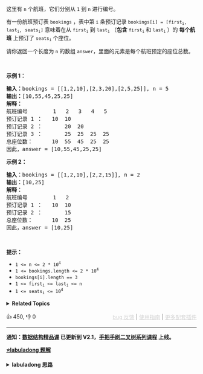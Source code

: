<p>这里有&nbsp;<code>n</code>&nbsp;个航班，它们分别从 <code>1</code> 到 <code>n</code> 进行编号。</p>

<p>有一份航班预订表&nbsp;<code>bookings</code> ，表中第&nbsp;<code>i</code>&nbsp;条预订记录&nbsp;<code>bookings[i] = [first<sub>i</sub>, last<sub>i</sub>, seats<sub>i</sub>]</code>&nbsp;意味着在从 <code>first<sub>i</sub></code>&nbsp;到 <code>last<sub>i</sub></code> （<strong>包含</strong> <code>first<sub>i</sub></code> 和 <code>last<sub>i</sub></code> ）的 <strong>每个航班</strong> 上预订了 <code>seats<sub>i</sub></code>&nbsp;个座位。</p>

<p>请你返回一个长度为 <code>n</code> 的数组&nbsp;<code>answer</code>，里面的元素是每个航班预定的座位总数。</p>

<p>&nbsp;</p>

<p><strong>示例 1：</strong></p>

<pre>
<strong>输入：</strong>bookings = [[1,2,10],[2,3,20],[2,5,25]], n = 5
<strong>输出：</strong>[10,55,45,25,25]
<strong>解释：</strong>
航班编号        1   2   3   4   5
预订记录 1 ：   10  10
预订记录 2 ：       20  20
预订记录 3 ：       25  25  25  25
总座位数：      10  55  45  25  25
因此，answer = [10,55,45,25,25]
</pre>

<p><strong>示例 2：</strong></p>

<pre>
<strong>输入：</strong>bookings = [[1,2,10],[2,2,15]], n = 2
<strong>输出：</strong>[10,25]
<strong>解释：</strong>
航班编号        1   2
预订记录 1 ：   10  10
预订记录 2 ：       15
总座位数：      10  25
因此，answer = [10,25]
</pre>

<p>&nbsp;</p>

<p><strong>提示：</strong></p>

<ul> 
 <li><code>1 &lt;= n &lt;= 2 * 10<sup>4</sup></code></li> 
 <li><code>1 &lt;= bookings.length &lt;= 2 * 10<sup>4</sup></code></li> 
 <li><code>bookings[i].length == 3</code></li> 
 <li><code>1 &lt;= first<sub>i</sub> &lt;= last<sub>i</sub> &lt;= n</code></li> 
 <li><code>1 &lt;= seats<sub>i</sub> &lt;= 10<sup>4</sup></code></li> 
</ul>

<details><summary><strong>Related Topics</strong></summary>数组 | 前缀和</details><br>

<div>👍 450, 👎 0<span style='float: right;'><span style='color: gray;'><a href='https://github.com/labuladong/fucking-algorithm/discussions/939' target='_blank' style='color: lightgray;text-decoration: underline;'>bug 反馈</a> | <a href='https://labuladong.gitee.io/article/fname.html?fname=jb插件简介' target='_blank' style='color: lightgray;text-decoration: underline;'>使用指南</a> | <a href='https://labuladong.github.io/algo/images/others/%E5%85%A8%E5%AE%B6%E6%A1%B6.jpg' target='_blank' style='color: lightgray;text-decoration: underline;'>更多配套插件</a></span></span></div>

<div id="labuladong"><hr>

**通知：[数据结构精品课](https://aep.h5.xeknow.com/s/1XJHEO) 已更新到 V2.1，[手把手刷二叉树系列课程](https://aep.xet.tech/s/3YGcq3) 上线。**



<p><strong><a href="https://labuladong.github.io/article/slug.html?slug=corporate-flight-bookings" target="_blank">⭐️labuladong 题解</a></strong></p>
<details><summary><strong>labuladong 思路</strong></summary>

## 基本思路

这题考察差分数组技巧，差分数组技巧适用于频繁对数组区间进行增减的场景。

核心原理：

1、构造差分数组：

```java
int[] diff = new int[nums.length];
// 构造差分数组
diff[0] = nums[0];
for (int i = 1; i < nums.length; i++) {
    diff[i] = nums[i] - nums[i - 1];
}
```

![](https://labuladong.github.io/pictures/差分数组/2.jpeg)

2、还原原始数组：

```java
int[] res = new int[diff.length];
// 根据差分数组构造结果数组
res[0] = diff[0];
for (int i = 1; i < diff.length; i++) {
    res[i] = res[i - 1] + diff[i];
}
```

2、进行区间增减，如果你想对区间 `nums[i..j]` 的元素全部加 3，那么只需要让 `diff[i] += 3`，然后再让 `diff[j+1] -= 3` 即可：

![](https://labuladong.github.io/pictures/差分数组/3.jpeg)

本题就相当于给你输入一个长度为 `n` 的数组 `nums`，其中所有元素都是 0，然后让你进行一系列区间加减操作，可以套用差分数组技巧。

**详细题解：[小而美的算法技巧：差分数组](https://labuladong.github.io/article/fname.html?fname=差分技巧)**

**标签：差分数组，[数组](https://mp.weixin.qq.com/mp/appmsgalbum?__biz=MzAxODQxMDM0Mw==&action=getalbum&album_id=2120601117519675393)**

## 解法代码

提示：🟢 标记的是我写的解法代码，🤖 标记的是 chatGPT 翻译的多语言解法代码。如有错误，可以 [点这里](https://github.com/labuladong/fucking-algorithm/issues/1113) 反馈和修正。

<div class="tab-panel"><div class="tab-nav">
<button data-tab-item="cpp" class="tab-nav-button btn " data-tab-group="default" onclick="switchTab(this)">cpp🤖</button>

<button data-tab-item="python" class="tab-nav-button btn " data-tab-group="default" onclick="switchTab(this)">python🤖</button>

<button data-tab-item="java" class="tab-nav-button btn active" data-tab-group="default" onclick="switchTab(this)">java🟢</button>

<button data-tab-item="go" class="tab-nav-button btn " data-tab-group="default" onclick="switchTab(this)">go🤖</button>

<button data-tab-item="javascript" class="tab-nav-button btn " data-tab-group="default" onclick="switchTab(this)">javascript🤖</button>
</div><div class="tab-content">
<div data-tab-item="cpp" class="tab-item " data-tab-group="default"><div class="highlight">

```cpp
// 注意：cpp 代码由 chatGPT🤖 根据我的 java 代码翻译，旨在帮助不同背景的读者理解算法逻辑。
// 本代码已经通过力扣的测试用例，应该可直接成功提交。

class Solution {
public:
    vector<int> corpFlightBookings(vector<vector<int>>& bookings, int n) {
        // nums 初始化为全 0
        vector<int> nums(n);
        // 构造差分解法
        Difference df(nums);

        for (auto& booking : bookings) {
            // 注意转成数组索引要减一哦
            int i = booking[0] - 1;
            int j = booking[1] - 1;
            int val = booking[2];
            // 对区间 nums[i..j] 增加 val
            df.increment(i, j, val);
        }
        // 返回最终的结果数组
        return df.result();
    }

private:
    class Difference {
        // 差分数组
        vector<int> diff;

    public:
        Difference(vector<int>& nums) {
            assert(nums.size() > 0);
            diff = vector<int>(nums.size());
            // 构造差分数组
            diff[0] = nums[0];
            for (int i = 1; i < nums.size(); i++) {
                diff[i] = nums[i] - nums[i - 1];
            }
        }

        /* 给闭区间 [i, j] 增加 val（可以是负数）*/
        void increment(int i, int j, int val) {
            diff[i] += val;
            if (j + 1 < diff.size()) {
                diff[j + 1] -= val;
            }
        }

        vector<int> result() {
            vector<int> res(diff.size());
            // 根据差分数组构造结果数组
            res[0] = diff[0];
            for (int i = 1; i < diff.size(); i++) {
                res[i] = res[i - 1] + diff[i];
            }
            return res;
        }
    };
};
```

</div></div>

<div data-tab-item="python" class="tab-item " data-tab-group="default"><div class="highlight">

```python
# 注意：python 代码由 chatGPT🤖 根据我的 java 代码翻译，旨在帮助不同背景的读者理解算法逻辑。
# 本代码还未经过力扣测试，仅供参考，如有疑惑，可以参照我写的 java 代码对比查看。

class Solution:
    def corpFlightBookings(self, bookings: List[List[int]], n: int) -> List[int]:
        # nums 初始化为全 0
        nums = [0] * n
        # 构造差分解法
        df = Difference(nums)

        for booking in bookings:
            # 注意转成数组索引要减一哦
            i, j, val = booking[0] - 1, booking[1] - 1, booking[2]
            # 对区间 nums[i..j] 增加 val
            df.increment(i, j, val)
        # 返回最终的结果数组
        return df.result()

    class Difference:
        # 差分数组
        def __init__(self, nums: List[int]):
            assert len(nums) > 0
            self.diff = [0] * len(nums)
            # 构造差分数组
            self.diff[0] = nums[0]
            for i in range(1, len(nums)):
                self.diff[i] = nums[i] - nums[i - 1]

        # 给闭区间 [i, j] 增加 val（可以是负数）
        def increment(self, i: int, j: int, val: int) -> None:
            self.diff[i] += val
            if j + 1 < len(self.diff):
                self.diff[j + 1] -= val

        def result(self) -> List[int]:
            res = [0] * len(self.diff)
            # 根据差分数组构造结果数组
            res[0] = self.diff[0]
            for i in range(1, len(self.diff)):
                res[i] = res[i - 1] + self.diff[i]
            return res
```

</div></div>

<div data-tab-item="java" class="tab-item active" data-tab-group="default"><div class="highlight">

```java
class Solution {
    public int[] corpFlightBookings(int[][] bookings, int n) {
        // nums 初始化为全 0
        int[] nums = new int[n];
        // 构造差分解法
        Difference df = new Difference(nums);

        for (int[] booking : bookings) {
            // 注意转成数组索引要减一哦
            int i = booking[0] - 1;
            int j = booking[1] - 1;
            int val = booking[2];
            // 对区间 nums[i..j] 增加 val
            df.increment(i, j, val);
        }
        // 返回最终的结果数组
        return df.result();
    }

    class Difference {
        // 差分数组
        private int[] diff;

        public Difference(int[] nums) {
            assert nums.length > 0;
            diff = new int[nums.length];
            // 构造差分数组
            diff[0] = nums[0];
            for (int i = 1; i < nums.length; i++) {
                diff[i] = nums[i] - nums[i - 1];
            }
        }

        /* 给闭区间 [i, j] 增加 val（可以是负数）*/
        public void increment(int i, int j, int val) {
            diff[i] += val;
            if (j + 1 < diff.length) {
                diff[j + 1] -= val;
            }
        }

        public int[] result() {
            int[] res = new int[diff.length];
            // 根据差分数组构造结果数组
            res[0] = diff[0];
            for (int i = 1; i < diff.length; i++) {
                res[i] = res[i - 1] + diff[i];
            }
            return res;
        }
    }

}
```

</div></div>

<div data-tab-item="go" class="tab-item " data-tab-group="default"><div class="highlight">

```go
// 注意：go 代码由 chatGPT🤖 根据我的 java 代码翻译，旨在帮助不同背景的读者理解算法逻辑。
// 本代码已经通过力扣的测试用例，应该可直接成功提交。

func corpFlightBookings(bookings [][]int, n int) []int {
    // nums 初始化为全 0
    nums := make([]int, n)
    // 构造差分解法
    df := Difference{nums}

    for _, booking := range bookings {
        // 注意转成数组索引要减一哦
        i := booking[0] - 1
        j := booking[1] - 1
        val := booking[2]
        // 对区间 nums[i..j] 增加 val
        df.increment(i, j, val)
    }
    // 返回最终的结果数组
    return df.result()
}

type Difference struct {
    // 差分数组
    diff []int
}

func (df *Difference) increment(i, j, val int) {
    df.diff[i] += val
    if j+1 < len(df.diff) {
        df.diff[j+1] -= val
    }
}

func (df *Difference) result() []int {
    res := make([]int, len(df.diff))
    // 根据差分数组构造结果数组
    res[0] = df.diff[0]
    for i := 1; i < len(df.diff); i++ {
        res[i] = res[i-1] + df.diff[i]
    }
    return res
}
```

</div></div>

<div data-tab-item="javascript" class="tab-item " data-tab-group="default"><div class="highlight">

```javascript
// 注意：javascript 代码由 chatGPT🤖 根据我的 java 代码翻译，旨在帮助不同背景的读者理解算法逻辑。
// 本代码已经通过力扣的测试用例，应该可直接成功提交。

var corpFlightBookings = function(bookings, n) {
    // nums 初始化为全 0
    let nums = new Array(n).fill(0);
    // 构造差分解法
    let df = new Difference(nums);

    for (let booking of bookings) {
        // 注意转成数组索引要减一哦
        let i = booking[0] - 1;
        let j = booking[1] - 1;
        let val = booking[2];
        // 对区间 nums[i..j] 增加 val
        df.increment(i, j, val);
    }
    // 返回最终的结果数组
    return df.result();
}

class Difference {
    // 差分数组
    constructor(nums) {
        if (nums.length <= 0) {
            throw new Error('nums array should not be empty');
        }
        this.diff = new Array(nums.length).fill(0);
        // 构造差分数组
        this.diff[0] = nums[0];
        for (let i = 1; i < nums.length; i++) {
            this.diff[i] = nums[i] - nums[i - 1];
        }
    }

    /* 给闭区间 [i, j] 增加 val（可以是负数）*/
    increment(i, j, val) {
        this.diff[i] += val;
        if (j + 1 < this.diff.length) {
            this.diff[j + 1] -= val;
        }
    }

    result() {
        let res = new Array(this.diff.length).fill(0);
        // 根据差分数组构造结果数组
        res[0] = this.diff[0];
        for (let i = 1; i < this.diff.length; i++) {
            res[i] = res[i - 1] + this.diff[i];
        }
        return res;
    }
}
```

</div></div>
</div></div>

**类似题目**：
  - [1094. 拼车 🟠](/problems/car-pooling)
  - [370. 区间加法 🟠](/problems/range-addition)

</details>
</div>



